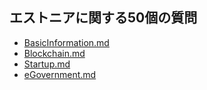 エストニアに関する50個の質問
---
* [BasicInformation.md](./BasicInformation.md)
* [Blockchain.md](./Blockchain.md)
* [Startup.md](./Startup.md)
* [eGovernment.md](./eGovernment.md)
